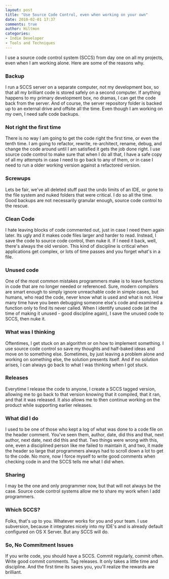 ```yaml
---
layout: post
title: "Use Source Code Control, even when working on your own"
date: 2010-02-01 17:37
comments: true
author: Hiltmon
categories:
- Indie Developer
- Tools and Techniques
---
```


I use a source code control system (SCCS) from day one on all my projects, even when I am working alone.  Here are some of the reasons why.

### Backup

I run a SCCS server on a separate computer, not my development box, so that all my brilliant code is stored safely on a second computer.  If anything happens to my primary development box, no dramas, I can get the code back from the server.  And of course, the server repository folder is backed up to an external drive and offsite all the time.  Even though I am working on my own, I need safe code backups.

### Not right the first time

There is no way I am going to get the code right the first time, or even the tenth time.  I am going to refactor, rewrite, re-architect, rename, debug, and change the code around until I am satisfied it gets the job done right.  I use source code control to make sure that when I do all that, I have a safe copy of all my attempts in case I need to go back to any of them, or in case I need to run a older working version against a refactored version.

### Screwups

Lets be fair, we've all deleted stuff past the undo limits of an IDE, or gone to the file system and nuked folders that were critical.  I do so all the time.  Good backups are not necessarily granular enough, source code control to the rescue.

### Clean Code

I hate leaving blocks of code commented out, just in case I need them again later.  Its ugly and it makes code files larger and harder to read.  Instead, I save the code to source code control, then nuke it.  If I need it back, well, there's always the old version.  This kind of discipline is critical when applications get complex, or lots of time passes and you forget what's in a file.

### Unused code

One of the most common mistakes programmers make is to leave functions in code that are no longer needed or referenced.  Sure, modern compilers are smart enough to simply ignore unreachable code in simple cases, but humans, who read the code, never know what is used and what is not.  How many time have you been debugging someone else's code and examined a function only to find its never called.  When I identify unused code (at the time of making it unused - good discipline again), I save the unused code to SCCS, then nuke it.

### What was I thinking

Oftentimes, I get stuck on an algorithm or on how to implement something.  I use source code control so save my thoughts and half-baked ideas and move on to something else.  Sometimes, by just leaving a problem alone and working on something else, the solution presents itself.  And if no solution arises, I can always go back to what I was thinking when I got stuck.

### Releases

Everytime I release the code to anyone, I create a SCCS tagged version, allowing me to go back to that version knowing that it compiled, that it ran, and that it was released.  It also allows me to then continue working on the product while supporting earlier releases.

### What did I do

I used to be one of those who kept a log of what was done to a code file on the header comment.  You've seen them, author, date, did this and that, next author, next date, next did this and that.  Two things were wrong with this, one, even a disciplined person like me failed to maintain it, and two, it made the header so large that programmers always had to scroll down a lot to get to the code.  No more, now I force myself to write good comments when checking code in and the SCCS tells me what I did when.

### Sharing

I may be the one and only programmer now, but that will not always be the case.  Source code control systems allow me to share my work when I add programmers.

### Which SCCS?

Folks, that's up to you.  Whatever works for you and your team.  I use subversion, because it integrates nicely into my IDE's and is already default configured on OS X Server.  But any SCCS will do.

### So, No Commitment Issues

If you write code, you should have a SCCS.  Commit regularly, commit often.  Write good commit comments.  Tag releases.  It only takes a little time and discipline.  And the first time its saves you, you'll realize the rewards are brilliant.
